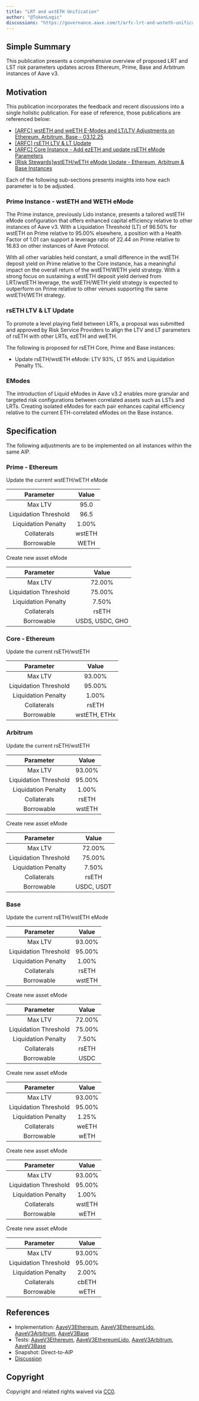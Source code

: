 ```yaml
---
title: "LRT and wstETH Unification"
author: "@TokenLogic"
discussions: "https://governance.aave.com/t/arfc-lrt-and-wsteth-unification/21739"
---
```


## Simple Summary

This publication presents a comprehensive overview of proposed LRT and LST risk parameters updates across Ethereum, Prime, Base and Arbitrum instances of Aave v3.

## Motivation

This publication incorporates the feedback and recent discussions into a single holistic publication. For ease of reference, those publications are referenced below:

- [[ARFC] wstETH and weETH E-Modes and LT/LTV Adjustments on Ethereum, Arbitrum, Base - 03.12.25](https://governance.aave.com/t/arfc-wsteth-and-weeth-e-modes-and-lt-ltv-adjustments-on-ethereum-arbitrum-base-03-12-25/21370)
- [[ARFC] rsETH LTV & LT Update](https://governance.aave.com/t/arfc-rseth-ltv-lt-update/21305)
- [[ARFC] Core Instance - Add ezETH and update rsETH eMode Parameters](https://governance.aave.com/t/arfc-core-instance-add-ezeth-and-update-rseth-emode-parameters/21505)
- [[Risk Stewards]wstETH/wETH eMode Update - Ethereum, Arbitrum & Base Instances](https://governance.aave.com/t/risk-stewards-wsteth-weth-emode-update-ethereum-arbitrum-base-instances/21333)

Each of the following sub-sections presents insights into how each parameter is to be adjusted.

### Prime Instance - wstETH and WETH eMode

The Prime instance, previously Lido instance, presents a tailored wstETH eMode configuration that offers enhanced capital efficiency relative to other instances of Aave v3. With a Liquidation Threshold (LT) of 96.50% for wstETH on Prime relative to 95.00% elsewhere, a position with a Health Factor of 1.01 can support a leverage ratio of 22.44 on Prime relative to 16.83 on other instances of Aave Protocol.

With all other variables held constant, a small difference in the wstETH deposit yield on Prime relative to the Core instance, has a meaningful impact on the overall return of the wstETH/WETH yield strategy. With a strong focus on sustaining a wstETH deposit yield derived from LRT/wstETH leverage, the wstETH/WETH yield strategy is expected to outperform on Prime relative to other venues supporting the same wstETH/WETH strategy.

### rsETH LTV & LT Update

To promote a level playing field between LRTs, a proposal was submitted and approved by Risk Service Providers to align the LTV and LT parameters of rsETH with other LRTs, ezETH and weETH.

The following is proposed for rsETH Core, Prime and Base instances:

- Update rsETH/wstETH eMode: LTV 93%, LT 95% and Liquidation Penalty 1%.

### EModes

The introduction of Liquid eModes in Aave v3.2 enables more granular and targeted risk configurations between correlated assets such as LSTs and LRTs. Creating isolated eModes for each pair enhances capital efficiency relative to the current ETH-correlated eModes on the Base instance.

## Specification

The following adjustments are to be implemented on all instances within the same AIP.

### Prime - Ethereum

Update the current wstETH/wETH eMode

|       Parameter       | Value  |
| :-------------------: | :----: |
|        Max LTV        |  95.0  |
| Liquidation Threshold |  96.5  |
|  Liquidation Penalty  | 1.00%  |
|      Collaterals      | wstETH |
|      Borrowable       |  WETH  |

Create new asset eMode

|       Parameter       |      Value      |
| :-------------------: | :-------------: |
|        Max LTV        |     72.00%      |
| Liquidation Threshold |     75.00%      |
|  Liquidation Penalty  |      7.50%      |
|      Collaterals      |      rsETH      |
|      Borrowable       | USDS, USDC, GHO |

### Core - Ethereum

Update the current rsETH/wstETH

|       Parameter       |    Value     |
| :-------------------: | :----------: |
|        Max LTV        |    93.00%    |
| Liquidation Threshold |    95.00%    |
|  Liquidation Penalty  |    1.00%     |
|      Collaterals      |    rsETH     |
|      Borrowable       | wstETH, ETHx |

### Arbitrum

Update the current rsETH/wstETH

|       Parameter       | Value  |
| :-------------------: | :----: |
|        Max LTV        | 93.00% |
| Liquidation Threshold | 95.00% |
|  Liquidation Penalty  | 1.00%  |
|      Collaterals      | rsETH  |
|      Borrowable       | wstETH |

Create new asset eMode

|       Parameter       |   Value    |
| :-------------------: | :--------: |
|        Max LTV        |   72.00%   |
| Liquidation Threshold |   75.00%   |
|  Liquidation Penalty  |   7.50%    |
|      Collaterals      |   rsETH    |
|      Borrowable       | USDC, USDT |

### Base

Update the current rsETH/wstETH eMode

|       Parameter       | Value  |
| :-------------------: | :----: |
|        Max LTV        | 93.00% |
| Liquidation Threshold | 95.00% |
|  Liquidation Penalty  | 1.00%  |
|      Collaterals      | rsETH  |
|      Borrowable       | wstETH |

Create new asset eMode

|       Parameter       | Value  |
| :-------------------: | :----: |
|        Max LTV        | 72.00% |
| Liquidation Threshold | 75.00% |
|  Liquidation Penalty  | 7.50%  |
|      Collaterals      | rsETH  |
|      Borrowable       |  USDC  |

Create new asset eMode

|       Parameter       | Value  |
| :-------------------: | :----: |
|        Max LTV        | 93.00% |
| Liquidation Threshold | 95.00% |
|  Liquidation Penalty  | 1.25%  |
|      Collaterals      | weETH  |
|      Borrowable       |  wETH  |

Create new asset eMode

|       Parameter       | Value  |
| :-------------------: | :----: |
|        Max LTV        | 93.00% |
| Liquidation Threshold | 95.00% |
|  Liquidation Penalty  | 1.00%  |
|      Collaterals      | wstETH |
|      Borrowable       |  wETH  |

Create new asset eMode

|       Parameter       | Value  |
| :-------------------: | :----: |
|        Max LTV        | 93.00% |
| Liquidation Threshold | 95.00% |
|  Liquidation Penalty  | 2.00%  |
|      Collaterals      | cbETH  |
|      Borrowable       |  wETH  |

## References

- Implementation: [AaveV3Ethereum](https://github.com/bgd-labs/aave-proposals-v3/blob/main/src/20250430_Multi_LRTAndWstETHUnification/AaveV3Ethereum_LRTAndWstETHUnification_20250430.sol), [AaveV3EthereumLido](https://github.com/bgd-labs/aave-proposals-v3/blob/main/src/20250430_Multi_LRTAndWstETHUnification/AaveV3EthereumLido_LRTAndWstETHUnification_20250430.sol), [AaveV3Arbitrum](https://github.com/bgd-labs/aave-proposals-v3/blob/main/src/20250430_Multi_LRTAndWstETHUnification/AaveV3Arbitrum_LRTAndWstETHUnification_20250430.sol), [AaveV3Base](https://github.com/bgd-labs/aave-proposals-v3/blob/main/src/20250430_Multi_LRTAndWstETHUnification/AaveV3Base_LRTAndWstETHUnification_20250430.sol)
- Tests: [AaveV3Ethereum](https://github.com/bgd-labs/aave-proposals-v3/blob/main/src/20250430_Multi_LRTAndWstETHUnification/AaveV3Ethereum_LRTAndWstETHUnification_20250430.t.sol), [AaveV3EthereumLido](https://github.com/bgd-labs/aave-proposals-v3/blob/main/src/20250430_Multi_LRTAndWstETHUnification/AaveV3EthereumLido_LRTAndWstETHUnification_20250430.t.sol), [AaveV3Arbitrum](https://github.com/bgd-labs/aave-proposals-v3/blob/main/src/20250430_Multi_LRTAndWstETHUnification/AaveV3Arbitrum_LRTAndWstETHUnification_20250430.t.sol), [AaveV3Base](https://github.com/bgd-labs/aave-proposals-v3/blob/main/src/20250430_Multi_LRTAndWstETHUnification/AaveV3Base_LRTAndWstETHUnification_20250430.t.sol)
- Snapshot: Direct-to-AIP
- [Discussion](https://governance.aave.com/t/arfc-lrt-and-wsteth-unification/21739)

## Copyright

Copyright and related rights waived via [CC0](https://creativecommons.org/publicdomain/zero/1.0/).
